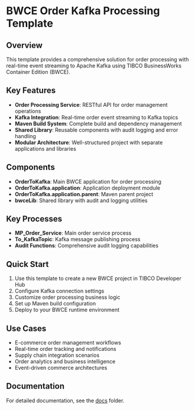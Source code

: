 # BWCE Order Kafka Processing Template

## Overview
This template provides a comprehensive solution for order processing with real-time event streaming to Apache Kafka using TIBCO BusinessWorks Container Edition (BWCE).

## Key Features
- **Order Processing Service**: RESTful API for order management operations
- **Kafka Integration**: Real-time order event streaming to Kafka topics
- **Maven Build System**: Complete build and dependency management
- **Shared Library**: Reusable components with audit logging and error handling
- **Modular Architecture**: Well-structured project with separate applications and libraries

## Components
- **OrderToKafka**: Main BWCE application for order processing
- **OrderToKafka.application**: Application deployment module
- **OrderToKafka.application.parent**: Maven parent project
- **bwceLib**: Shared library with audit and logging utilities

## Key Processes
- **MP_Order_Service**: Main order service process
- **To_KafkaTopic**: Kafka message publishing process
- **Audit Functions**: Comprehensive audit logging capabilities

## Quick Start
1. Use this template to create a new BWCE project in TIBCO Developer Hub
2. Configure Kafka connection settings
3. Customize order processing business logic
4. Set up Maven build configuration
5. Deploy to your BWCE runtime environment

## Use Cases
- E-commerce order management workflows
- Real-time order tracking and notifications
- Supply chain integration scenarios
- Order analytics and business intelligence
- Event-driven commerce architectures

## Documentation
For detailed documentation, see the [docs](./docs/index.md) folder.